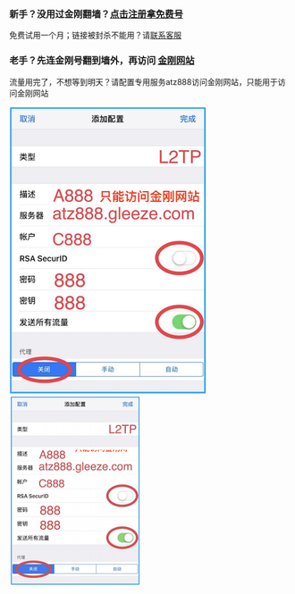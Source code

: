 ### 新手？没用过金刚翻墙？[点击注册拿免费号](https://myfasttrack.org/midman/testfm.php)
免费试用一个月；链接被封杀不能用？请[联系客服](mailto:cs@a2zitpro.com)
### 老手？先连金刚号翻到墙外，再访问 [金刚网站](https://a2zitpro.net/zh)   
流量用完了，不想等到明天？请配置专用服务atz888访问金刚网站，只能用于访问金刚网站

![athird](888.png) 
![athird](setup8882.png) 
